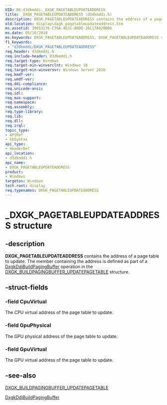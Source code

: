 ```yaml
---
UID: NS:d3dkmddi._DXGK_PAGETABLEUPDATEADDRESS
title: _DXGK_PAGETABLEUPDATEADDRESS (d3dkmddi.h)
description: DXGK_PAGETABLEUPDATEADDRESS contains the address of a page table to update. The member containing the address is defined as part of a DxgkDdiBuildPagingBuffer operation in the DXGK_BUILDPAGINGBUFFER_UPDATEPAGETABLE structure.
old-location: display\dxgk_pagetableupdateaddress.htm
ms.assetid: 39013276-C76A-4E31-80DD-26C17A020BD6
ms.date: 05/10/2018
ms.keywords: DXGK_PAGETABLEUPDATEADDRESS, DXGK_PAGETABLEUPDATEADDRESS structure [Display Devices], _DXGK_PAGETABLEUPDATEADDRESS, d3dkmddi/DXGK_PAGETABLEUPDATEADDRESS, display.dxgk_pagetableupdateaddress
f1_keywords:
 - "d3dkmddi/DXGK_PAGETABLEUPDATEADDRESS"
req.header: d3dkmddi.h
req.include-header: D3dkmddi.h
req.target-type: Windows
req.target-min-winverclnt: Windows 10
req.target-min-winversvr: Windows Server 2016
req.kmdf-ver: 
req.umdf-ver: 
req.ddi-compliance: 
req.unicode-ansi: 
req.idl: 
req.max-support: 
req.namespace: 
req.assembly: 
req.type-library: 
req.lib: 
req.dll: 
req.irql: 
topic_type:
- APIRef
- kbSyntax
api_type:
- HeaderDef
api_location:
- d3dkmddi.h
api_name:
- DXGK_PAGETABLEUPDATEADDRESS
product:
- Windows
targetos: Windows
tech.root: display
req.typenames: DXGK_PAGETABLEUPDATEADDRESS
---
```


# _DXGK_PAGETABLEUPDATEADDRESS structure


## -description


<b>DXGK_PAGETABLEUPDATEADDRESS</b> contains the address of a page table to update. The member containing the address is defined as part of a <a href="https://docs.microsoft.com/windows-hardware/drivers/ddi/d3dkmddi/nc-d3dkmddi-dxgkddi_buildpagingbuffer">DxgkDdiBuildPagingBuffer</a> operation in the <a href="https://docs.microsoft.com/windows-hardware/drivers/ddi/d3dkmddi/ns-d3dkmddi-_dxgk_buildpagingbuffer_updatepagetable">DXGK_BUILDPAGINGBUFFER_UPDATEPAGETABLE</a> structure.


## -struct-fields




### -field CpuVirtual

The CPU virtual address of the page table to update.


### -field GpuPhysical

The GPU physical address of the page table to update.


### -field GpuVirtual

The GPU virtual address of the page table to update.


## -see-also




<a href="https://docs.microsoft.com/windows-hardware/drivers/ddi/d3dkmddi/ns-d3dkmddi-_dxgk_buildpagingbuffer_updatepagetable">DXGK_BUILDPAGINGBUFFER_UPDATEPAGETABLE</a>



<a href="https://docs.microsoft.com/windows-hardware/drivers/ddi/d3dkmddi/nc-d3dkmddi-dxgkddi_buildpagingbuffer">DxgkDdiBuildPagingBuffer</a>
 

 

